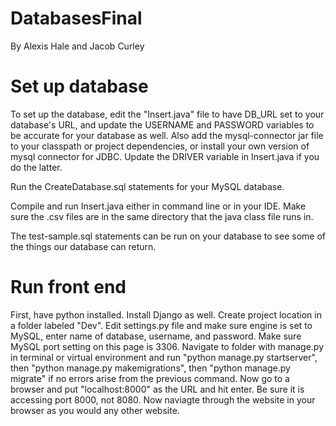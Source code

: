 # DatabasesFinal
By Alexis Hale and Jacob Curley

# Set up database 
To set up the database, edit the "Insert.java" file to have DB_URL set to your database's URL, and update the USERNAME and PASSWORD variables to be accurate for your database as well. Also add the mysql-connector jar file to your classpath or project dependencies, or install your own version of mysql connector for JDBC. Update the DRIVER variable in Insert.java if you do the latter.

Run the CreateDatabase.sql statements for your MySQL database. 

Compile and run Insert.java either in command line or in your IDE. Make sure the .csv files are in the same directory that the java class file runs in. 

The test-sample.sql statements can be run on your database to see some of the things our database can return.

# Run front end
First, have python installed. Install Django as well. Create project location in a folder labeled "Dev". Edit settings.py file and make sure engine is set to MySQL, enter name of database, username, and password. Make sure MySQL port setting on this page is 3306. Navigate to folder with manage.py in terminal or virtual environment and run "python manage.py startserver", then "python manage.py makemigrations", then "python manage.py migrate" if no errors arise from the previous command. Now go to a browser and put "localhost:8000" as the URL and hit enter. Be sure it is accessing port 8000, not 8080. Now naviagte through the website in your browser as you would any other website.
